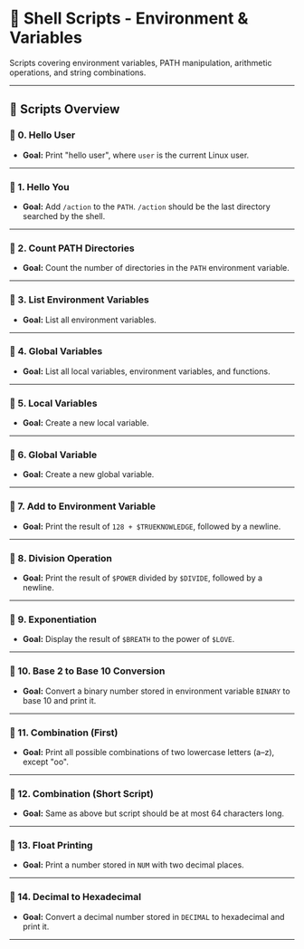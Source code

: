 # 🐚 Shell Scripts - Environment & Variables

Scripts covering environment variables, PATH manipulation, arithmetic operations, and string combinations.

---

## 🔧 Scripts Overview

### 🔹 0. Hello User
- **Goal:** Print "hello user", where `user` is the current Linux user.

---

### 🔹 1. Hello You
- **Goal:** Add `/action` to the `PATH`. `/action` should be the last directory searched by the shell.

---

### 🔹 2. Count PATH Directories
- **Goal:** Count the number of directories in the `PATH` environment variable.

---

### 🔹 3. List Environment Variables
- **Goal:** List all environment variables.

---

### 🔹 4. Global Variables
- **Goal:** List all local variables, environment variables, and functions.

---

### 🔹 5. Local Variables
- **Goal:** Create a new local variable.

---

### 🔹 6. Global Variable
- **Goal:** Create a new global variable.

---

### 🔹 7. Add to Environment Variable
- **Goal:** Print the result of `128 + $TRUEKNOWLEDGE`, followed by a newline.

---

### 🔹 8. Division Operation
- **Goal:** Print the result of `$POWER` divided by `$DIVIDE`, followed by a newline.

---

### 🔹 9. Exponentiation
- **Goal:** Display the result of `$BREATH` to the power of `$LOVE`.

---

### 🔹 10. Base 2 to Base 10 Conversion
- **Goal:** Convert a binary number stored in environment variable `BINARY` to base 10 and print it.

---

### 🔹 11. Combination (First)
- **Goal:** Print all possible combinations of two lowercase letters (a–z), except "oo".

---

### 🔹 12. Combination (Short Script)
- **Goal:** Same as above but script should be at most 64 characters long.

---

### 🔹 13. Float Printing
- **Goal:** Print a number stored in `NUM` with two decimal places.

---

### 🔹 14. Decimal to Hexadecimal
- **Goal:** Convert a decimal number stored in `DECIMAL` to hexadecimal and print it.

---
